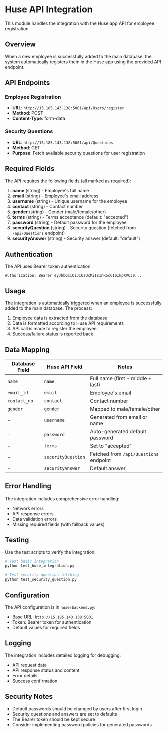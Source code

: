 # Huse API Integration

This module handles the integration with the Huse app API for employee registration.

## Overview

When a new employee is successfully added to the main database, the system automatically registers them in the Huse app using the provided API endpoint.

## API Endpoints

### Employee Registration
- **URL**: `http://15.185.143.138:5001/api/Users/register`
- **Method**: POST
- **Content-Type**: form-data

### Security Questions
- **URL**: `http://15.185.143.138:5001/api/Questions`
- **Method**: GET
- **Purpose**: Fetch available security questions for user registration

## Required Fields

The API requires the following fields (all marked as required):

1. **name** (string) - Employee's full name
2. **email** (string) - Employee's email address
3. **username** (string) - Unique username for the employee
4. **contact** (string) - Contact number
5. **gender** (string) - Gender (male/female/other)
6. **terms** (string) - Terms acceptance (default: "accepted")
7. **password** (string) - Default password for the employee
8. **securityQuestion** (string) - Security question (fetched from `/api/Questions` endpoint)
9. **securityAnswer** (string) - Security answer (default: "default")

## Authentication

The API uses Bearer token authentication:
```
Authorization: Bearer eyJhbGciOiJIUzUxMiIsInR5cCI6IkpXVCJ9...
```

## Usage

The integration is automatically triggered when an employee is successfully added to the main database. The process:

1. Employee data is extracted from the database
2. Data is formatted according to Huse API requirements
3. API call is made to register the employee
4. Success/failure status is reported back

## Data Mapping

| Database Field | Huse API Field | Notes |
|----------------|----------------|-------|
| `name` | `name` | Full name (first + middle + last) |
| `email_id` | `email` | Employee's email |
| `contact_no` | `contact` | Contact number |
| `gender` | `gender` | Mapped to male/female/other |
| - | `username` | Generated from email or name |
| - | `password` | Auto-generated default password |
| - | `terms` | Set to "accepted" |
| - | `securityQuestion` | Fetched from `/api/Questions` endpoint |
| - | `securityAnswer` | Default answer |

## Error Handling

The integration includes comprehensive error handling:

- Network errors
- API response errors
- Data validation errors
- Missing required fields (with fallback values)

## Testing

Use the test scripts to verify the integration:

```bash
# Test basic integration
python test_huse_integration.py

# Test security question fetching
python test_security_question.py
```

## Configuration

The API configuration is in `huse/backend.py`:

- Base URL: `http://15.185.143.138:5001`
- Token: Bearer token for authentication
- Default values for required fields

## Logging

The integration includes detailed logging for debugging:

- API request data
- API response status and content
- Error details
- Success confirmation

## Security Notes

- Default passwords should be changed by users after first login
- Security questions and answers are set to defaults
- The Bearer token should be kept secure
- Consider implementing password policies for generated passwords
